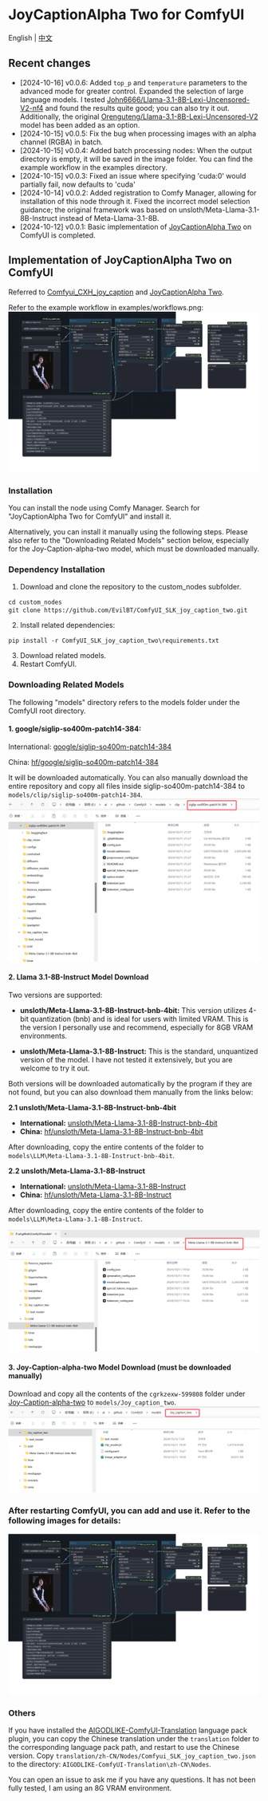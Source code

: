 # JoyCaptionAlpha Two for ComfyUI
English | [中文](./readme.md)
## Recent changes
* [2024-10-16] v0.0.6: Added `top_p` and `temperature` parameters to the advanced mode for greater control. Expanded the selection of large language models. I tested [John6666/Llama-3.1-8B-Lexi-Uncensored-V2-nf4](https://huggingface.co/John6666/Llama-3.1-8B-Lexi-Uncensored-V2-nf4) and found the results quite good; you can also try it out. Additionally, the original [Orenguteng/Llama-3.1-8B-Lexi-Uncensored-V2](https://huggingface.co/Orenguteng/Llama-3.1-8B-Lexi-Uncensored-V2) model has been added as an option.
* [2024-10-15] v0.0.5: Fix the bug when processing images with an alpha channel (RGBA) in batch.
* [2024-10-15] v0.0.4: Added batch processing nodes: When the output directory is empty, it will be saved in the image folder.  You can find the example workflow in the examples directory.
* [2024-10-15] v0.0.3: Fixed an issue where specifying 'cuda:0' would partially fail, now defaults to 'cuda'
* [2024-10-14] v0.0.2: Added registration to Comfy Manager, allowing for installation of this node through it. Fixed the incorrect model selection guidance; the original framework was based on unsloth/Meta-Llama-3.1-8B-Instruct instead of Meta-Llama-3.1-8B.
* [2024-10-12] v0.0.1: Basic implementation of [JoyCaptionAlpha Two](https://huggingface.co/spaces/fancyfeast/joy-caption-alpha-two) on ComfyUI is completed.


## Implementation of JoyCaptionAlpha Two on ComfyUI

Referred to [Comfyui_CXH_joy_caption](https://github.com/StartHua/Comfyui_CXH_joy_caption) and [JoyCaptionAlpha Two](https://huggingface.co/spaces/fancyfeast/joy-caption-alpha-two).

Refer to the example workflow in examples/workflows.png:
![image](./examples/workflows.png)

### Installation

You can install the node using Comfy Manager. Search for "JoyCaptionAlpha Two for ComfyUI" and install it.

Alternatively, you can install it manually using the following steps. Please also refer to the "Downloading Related Models" section below, especially for the Joy-Caption-alpha-two model, which must be downloaded manually.

### Dependency Installation

1. Download and clone the repository to the custom_nodes subfolder.
```
cd custom_nodes
git clone https://github.com/EvilBT/ComfyUI_SLK_joy_caption_two.git
```
2. Install related dependencies:
```
pip install -r ComfyUI_SLK_joy_caption_two\requirements.txt
```
3. Download related models.
4. Restart ComfyUI.

### Downloading Related Models
The following "models" directory refers to the models folder under the ComfyUI root directory.

#### 1. google/siglip-so400m-patch14-384:

International: [google/siglip-so400m-patch14-384](https://huggingface.co/google/siglip-so400m-patch14-384)

China: [hf/google/siglip-so400m-patch14-384](https://hf-mirror.com/google/siglip-so400m-patch14-384)

It will be downloaded automatically. You can also manually download the entire repository and copy all files inside siglip-so400m-patch14-384 to `models/clip/siglip-so400m-patch14-384`.
![image](./examples/clip.png)

#### 2. Llama 3.1-8B-Instruct Model Download

Two versions are supported:

* **unsloth/Meta-Llama-3.1-8B-Instruct-bnb-4bit:** This version utilizes 4-bit quantization (bnb) and is ideal for users with limited VRAM. This is the version I personally use and recommend, especially for 8GB VRAM environments. 

* **unsloth/Meta-Llama-3.1-8B-Instruct:** This is the standard, unquantized version of the model. I have not tested it extensively, but you are welcome to try it out.

Both versions will be downloaded automatically by the program if they are not found, but you can also download them manually from the links below:

**2.1 unsloth/Meta-Llama-3.1-8B-Instruct-bnb-4bit**

* **International:** [unsloth/Meta-Llama-3.1-8B-Instruct-bnb-4bit](https://huggingface.co/unsloth/Meta-Llama-3.1-8B-Instruct-bnb-4bit)
* **China:** [hf/unsloth/Meta-Llama-3.1-8B-Instruct-bnb-4bit](https://hf-mirror.com/unsloth/Meta-Llama-3.1-8B-Instruct-bnb-4bit)

After downloading, copy the entire contents of the folder to `models\LLM\Meta-Llama-3.1-8B-Instruct-bnb-4bit`.

**2.2 unsloth/Meta-Llama-3.1-8B-Instruct**

* **International:** [unsloth/Meta-Llama-3.1-8B-Instruct](https://huggingface.co/unsloth/Meta-Llama-3.1-8B-Instruct)
* **China:** [hf/unsloth/Meta-Llama-3.1-8B-Instruct](https://hf-mirror.com/unsloth/Meta-Llama-3.1-8B-Instruct)

After downloading, copy the entire contents of the folder to `models\LLM\Meta-Llama-3.1-8B-Instruct`.

![image](./examples/Llama3.1-8b.png)

#### 3. Joy-Caption-alpha-two Model Download (must be downloaded manually)

Download and copy all the contents of the `cgrkzexw-599808` folder under [Joy-Caption-alpha-two](https://huggingface.co/spaces/fancyfeast/joy-caption-alpha-two/tree/main) to `models/Joy_caption_two`.
![image](./examples/joy_caption.png)

### After restarting ComfyUI, you can add and use it. Refer to the following images for details:
![image](./examples/workflows.png)

### Others

If you have installed the [AIGODLIKE-ComfyUI-Translation](https://github.com/AIGODLIKE/AIGODLIKE-ComfyUI-Translation) language pack plugin, you can copy the Chinese translation under the `translation` folder to the corresponding language pack path, and restart to use the Chinese version.
Copy `translation/zh-CN/Nodes/Comfyui_SLK_joy_caption_two.json` to the directory: `AIGODLIKE-ComfyUI-Translation\zh-CN\Nodes`.

You can open an issue to ask me if you have any questions. It has not been fully tested, I am using an 8G VRAM environment.